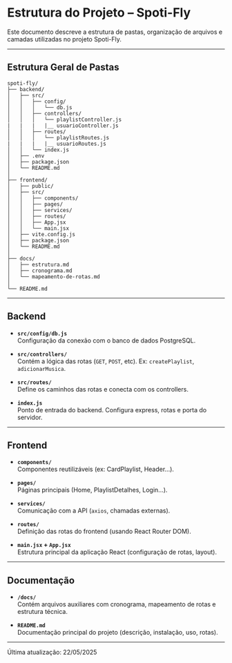 
# Estrutura do Projeto – Spoti-Fly

Este documento descreve a estrutura de pastas, organização de arquivos e camadas utilizadas no projeto Spoti-Fly.

---

## Estrutura Geral de Pastas

```
spoti-fly/
├── backend/
│   ├── src/
│   │   ├── config/
│   │   │   └── db.js
│   │   ├── controllers/
│   │   │   └── playlistController.js
|   |   |   |__ usuarioController.js
│   │   ├── routes/
│   │   │   └── playlistRoutes.js
|   |   |   |__ usuarioRoutes.js 
│   │   └── index.js
│   ├── .env
│   ├── package.json
│   └── README.md
│
├── frontend/
│   ├── public/
│   ├── src/
│   │   ├── components/
│   │   ├── pages/
│   │   ├── services/
│   │   ├── routes/
│   │   ├── App.jsx
│   │   └── main.jsx
│   ├── vite.config.js
│   ├── package.json
│   └── README.md
│
├── docs/
│   ├── estrutura.md
│   ├── cronograma.md
│   └── mapeamento-de-rotas.md
│
└── README.md
```

---

## Backend

- **`src/config/db.js`**  
  Configuração da conexão com o banco de dados PostgreSQL.

- **`src/controllers/`**  
  Contém a lógica das rotas (`GET`, `POST`, etc). Ex: `createPlaylist`, `adicionarMusica`.

- **`src/routes/`**  
  Define os caminhos das rotas e conecta com os controllers.

- **`index.js`**  
  Ponto de entrada do backend. Configura express, rotas e porta do servidor.

---

## Frontend

- **`components/`**  
  Componentes reutilizáveis (ex: CardPlaylist, Header...).

- **`pages/`**  
  Páginas principais (Home, PlaylistDetalhes, Login...).

- **`services/`**  
  Comunicação com a API (`axios`, chamadas externas).

- **`routes/`**  
  Definição das rotas do frontend (usando React Router DOM).

- **`main.jsx` + `App.jsx`**  
  Estrutura principal da aplicação React (configuração de rotas, layout).

---

## Documentação

- **`/docs/`**  
  Contém arquivos auxiliares com cronograma, mapeamento de rotas e estrutura técnica.

- **`README.md`**  
  Documentação principal do projeto (descrição, instalação, uso, rotas).

---

Última atualização: 22/05/2025
